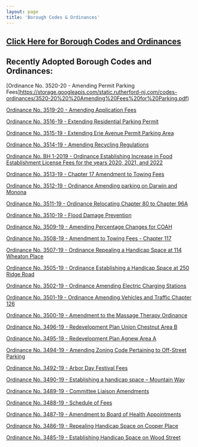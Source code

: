 ```yaml
---
layout: page
title: 'Borough Codes & Ordinances'
---
```


<h2><a href="http://ecode360.com/RU0183?needHash=true">Click Here for Borough Codes and Ordinances</a></h2>

## Recently Adopted Borough Codes and Ordinances:

[Ordinance No. 3520-20 - Amending Permit Parking Fees]https://storage.googleapis.com/static.rutherford-nj.com/codes-ordinances/3520-20%20%20Amending%20Fees%20for%20Parking.pdf)

[Ordinance No. 3519-20 - Amending Application Fees](https://storage.googleapis.com/static.rutherford-nj.com/codes-ordinances/3519-20%20Amending%20Chapter%2073.pdf)

[Ordinance No. 3516-19 - Extending Residential Parking Permit](https://storage.googleapis.com/static.rutherford-nj.com/codes-ordinances/3516-19%20Phase%202%20residential%20parking.pdf)

[Ordinance No. 3515-19 - Extending Erie Avenue Permit Parking Area](https://storage.googleapis.com/static.rutherford-nj.com/codes-ordinances/3515-19%20Expand%20Monthly%20Permit%20Parking%20-%20Erie%20Avenue.pdf)

[Ordinance No. 3514-19 - Amending Recycling Regulations](https://storage.googleapis.com/static.rutherford-nj.com/codes-ordinances/3514-19%20Ordinance%20Amending%20Chapter%2082A.pdf)

[Ordinance No. BH 1-2019 - Ordinance Establishing Increase in Food Establishment License Fees
for the years 2020, 2021, and 2022](https://storage.googleapis.com/static.rutherford-nj.com/codes-ordinances/BH1-19%20Amending%20Food%20Establishment%20License%20Fees.pdf)

[Ordinance No. 3513-19 - Chapter 17 Amendment to Towing Fees](https://storage.googleapis.com/static.rutherford-nj.com/codes-ordinances/3513-19%20Chapter%20117%20Amendment%20to%20Towing%20Fees.pdf)

[Ordinance No. 3512-19 - Ordinance Amending parking on Darwin and Monona](https://storage.googleapis.com/static.rutherford-nj.com/codes-ordinances/3512-19%20%20Ordinance%20Amending%20Chapter%20126-1.pdf)

[Ordinance No. 3511-19 - Ordinance Relocating Chapter 80 to Chapter 96A](https://storage.googleapis.com/static.rutherford-nj.com/codes-ordinances/3511-19%20%20Repealing%20Chapter%2080%20and%20Amend%20to%20Create%20Chapter%2096A.pdf)

[Ordinance No. 3510-19 - Flood Damage Prevention](https://storage.googleapis.com/static.rutherford-nj.com/codes-ordinances/3510-19%20Flood%20Damage%20Prevention.pdf)

[Ordinance No. 3509-19 - Amending Percentage Changes for COAH](https://storage.googleapis.com/static.rutherford-nj.com/codes-ordinances/3509-19%20Amending%20Percentage%20Changes%20for%20COAH.pdf)

[Ordinance No. 3508-19 - Amendment to Towing Fees - Chapter 117](https://storage.googleapis.com/static.rutherford-nj.com/codes-ordinances/3508-19%20%20Amendment%20to%20Towing%20Fees%20-%20Chapter%20117.pdf)

[Ordinance No. 3507-19 - Ordinance Repealing a Handicap Space at 114 Wheaton Place](https://storage.googleapis.com/static.rutherford-nj.com/codes-ordinances/3507-19%20repealing%20a%20handicap%20space%20-%20114%20Wheaton%20Place.pdf)

[Ordinance No. 3505-19 - Ordinance Establishing a Handicap Space at 250 Ridge Road](https://storage.googleapis.com/static.rutherford-nj.com/codes-ordinances/3505-19%20establishing%20a%20handicap%20space%20-%20250%20Ridge%20Road.pdf)

[Ordinance No. 3502-19 - Ordinance Amending Electric Charging Stations](https://storage.googleapis.com/static.rutherford-nj.com/codes-ordinances/3502-19%20Ordinance%20Amending%20Electric%20Charging%20Stations.pdf)

[Ordinance No. 3501-19 - Ordinance Amending Vehicles and Traffic Chapter 126](https://storage.googleapis.com/static.rutherford-nj.com/codes-ordinances/3501-19%20Ordinance%20Amending%20Chapter%20126.pdf)

[Ordinance No. 3500-19 - Amendment to the Massage Therapy Ordinance](https://storage.googleapis.com/static.rutherford-nj.com/codes-ordinances/3500-19%20CHAPTER%2055%20-%20Repeal%20and%20Replace.pdf)

[Ordinance No. 3496-19 - Redevelopment Plan Union Chestnut Area B](https://storage.googleapis.com/static.rutherford-nj.com/codes-ordinances/3496-19%20Redevelopment%20Plan%20-%20Union%20%26%20Chestnut%20Area%20B.pdf)

[Ordinance No. 3495-19 - Redevelopment Plan Agnew Area A](https://storage.googleapis.com/static.rutherford-nj.com/codes-ordinances/3495-19%20Redevelopment%20Plan%20-%20Agnew%20Area%20A.pdf)

[Ordinance No. 3494-19 - Amending Zoning Code Pertaining to Off-Street Parking](https://storage.googleapis.com/static.rutherford-nj.com/codes-ordinances/3494-19%20amending%20the%20zoning%20code%20pertaining%20to%20off-street%20parking_1.pdf)

[Ordinance No. 3492-19 - Arbor Day Festival Fees](https://storage.googleapis.com/static.rutherford-nj.com/codes-ordinances/3492-19%20Arbor%20Day%20Festival%20Fees.pdf)

[Ordinance No. 3490-19 - Establishing a handicap space – Mountain Way](https://storage.googleapis.com/static.rutherford-nj.com/codes-ordinances/3490-19%20Establishing%20a%20handicap%20space%20-%20Mountain%20Way.pdf)

[Ordinance No. 3489-19 - Committee Liaison Amendments](https://storage.googleapis.com/static.rutherford-nj.com/codes-ordinances/3489-19%20Proposed%20Amendments%20to%20Chapter%205-8%20-%20Committees%20(002).pdf)

[Ordinance No. 3488-19 - Schedule of Fees](https://storage.googleapis.com/static.rutherford-nj.com/codes-ordinances/3488-19%20Ordinance%20amending%20Chapter%2016-4%20and%2016-5.pdf)

[Ordinance No. 3487-19 - Amendment to Board of Health Appointments](https://storage.googleapis.com/static.rutherford-nj.com/codes-ordinances/3487-19%20Ordinance%20amending%20Chapter%2016%20BOH.pdf)

[Ordinance No. 3486-19 - Repealing Handicap Space on Cooper Place](https://storage.googleapis.com/static.rutherford-nj.com/codes-ordinances/3486-19%20repealing%20a%20handicap%20space%20on%20Cooper%20Place.pdf)

[Ordinance No. 3485-19 - Establishing Handicap Space on Wood Street](https://storage.googleapis.com/static.rutherford-nj.com/codes-ordinances/3485-19%20establishing%20a%20handicap%20space%20on%20Wood%20Street.pdf)



